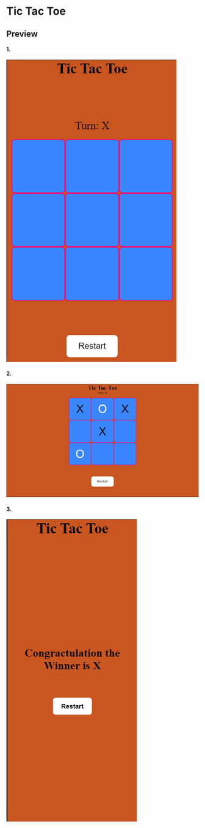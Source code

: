 # Tic Tac Toe

## Preview

#### 1.

![TicTacToe](assets/img/tctactoe0.png)

#### 2.

![TicTacToe](assets/img/tictac1.png)

#### 3.

![TicTacToe](assets/img/tictac2.png)

